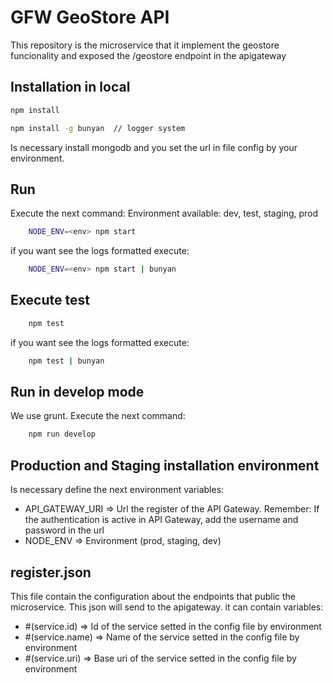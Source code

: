 # GFW GeoStore API
This repository is the microservice that it implement the geostore funcionality and exposed the /geostore endpoint in the apigateway

## Installation in local

```bash
npm install

npm install -g bunyan  // logger system
```
Is necessary install mongodb and you set the url in file config by your environment.

## Run
Execute the next command: Environment available: dev, test, staging, prod

```bash
    NODE_ENV=<env> npm start
```

if you want see the logs formatted execute:

```bash
    NODE_ENV=<env> npm start | bunyan
```

## Execute test
```bash
    npm test
```

if you want see the logs formatted execute:

```bash
    npm test | bunyan
```

## Run in develop mode
We use grunt. Execute the next command:

```bash
    npm run develop
```

## Production and Staging installation environment
Is necessary define the next environment variables:

* API_GATEWAY_URI => Url the register of the API Gateway. Remember: If the authentication is active in API Gateway, add the username and password in the url
* NODE_ENV => Environment (prod, staging, dev)



## register.json
This file contain the configuration about the endpoints that public the microservice. This json will send to the apigateway. it can contain variables:
* #(service.id) => Id of the service setted in the config file by environment
* #(service.name) => Name of the service setted in the config file by environment
* #(service.uri) => Base uri of the service setted in the config file by environment
